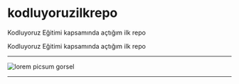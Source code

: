 # kodluyoruzilkrepo
Kodluyoruz Eğitimi kapsamında açtığım ilk repo

Kodluyoruz Eğitimi kapsamında açtığım ilk repo
***
![lorem picsum gorsel](https://picsum.photos/200/300)
***
